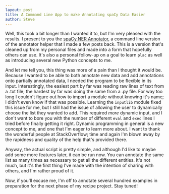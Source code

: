 ```yaml
---
layout: post
title: A Command Line App to make Annotating spaCy Data Easier
author: Steve
---
```


Well, this took a bit longer than I wanted it to, but I'm very pleased with the results. I present to you the [spaCy NER Annotator](https://github.com/wenzstev/spaCy_ner_annotater), a command line version of the annotator helper that I made a few posts back. This is a version that's cleaned up from my personal files and made into a form that hopefully others can use. It's also a personal follow-up on a goal to learn `plac` as well as introducing several new Python concepts to me.

And let me tell you, this thing was more of a pain than I thought it would be. Because I wanted to be able to both annotate new data and add annotations onto partially annotated data, I needed the program to be flexible in its input. Interestingly, the easiest part by far was reading raw lines of text from a .txt file; the hardest by far was doing the same from a .py file. For way too long I couldn't figure out how to import a module without knowing it's name; I didn't even know if that was possible. Learning the `inputlib` module fixed this issue for me, but I still had the issue of allowing the user to dynamically choose the list they wanted to add. This required *more* dynamic input, and I don't want to bore you with the number of different `eval` and `exec` lines I tried before finally getting it right. Dynamic programming in general is a new concept to me, and one that I'm eager to learn more about. I want to thank the wonderful people at StackOverflow; time and again I'm blown away by the rapidness and quality of the help that's provided there.

Anyway, the actual script is pretty simple, and although I'd like to maybe add some more features later, it can be run now. You can annotate the same list as many times as necessary to get all the different entities. It's not much, but it's the first thing I've made with the intention of sharing with others, and I'm rather proud of it.

Now, if you'll excuse me, I'm off to annotate several hundred examples in preparation for the next phase of my recipe project. Stay tuned!
